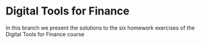 # Digital Tools for Finance

In this branch we present the solutions to the six homework exercises of the Digital Tools for Finance course
